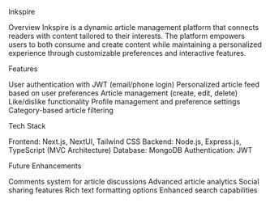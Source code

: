 Inkspire

Overview
Inkspire is a dynamic article management platform that connects readers with content tailored to their interests. The platform empowers users to both consume and create content while maintaining a personalized experience through customizable preferences and interactive features.

Features

User authentication with JWT (email/phone login)
Personalized article feed based on user preferences
Article management (create, edit, delete)
Like/dislike functionality
Profile management and preference settings
Category-based article filtering

Tech Stack

Frontend: Next.js, NextUI, Tailwind CSS
Backend: Node.js, Express.js, TypeScript (MVC Architecture)
Database: MongoDB
Authentication: JWT

Future Enhancements

Comments system for article discussions
Advanced article analytics
Social sharing features
Rich text formatting options
Enhanced search capabilities